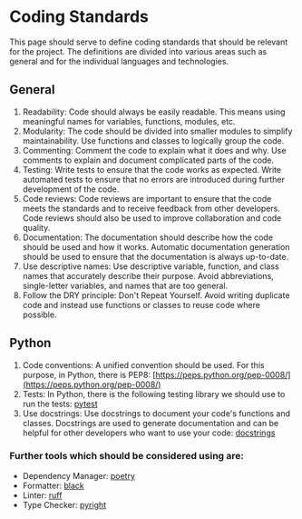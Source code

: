 # Coding Standards
This page should serve to define coding standards that should be relevant for the project.
The definitions are divided into various areas such as general and for the individual languages and technologies.

## General
1. Readability: Code should always be easily readable. This means using meaningful names for variables, functions, modules, etc.
2. Modularity: The code should be divided into smaller modules to simplify maintainability. Use functions and classes to logically group the code.
3. Commenting: Comment the code to explain what it does and why. Use comments to explain and document complicated parts of the code.
4. Testing: Write tests to ensure that the code works as expected. Write automated tests to ensure that no errors are introduced during further development of the code.
5. Code reviews: Code reviews are important to ensure that the code meets the standards and to receive feedback from other developers. Code reviews should also be used to improve collaboration and code quality.
6. Documentation: The documentation should describe how the code should be used and how it works. Automatic documentation generation should be used to ensure that the documentation is always up-to-date.
7. Use descriptive names: Use descriptive variable, function, and class names that accurately describe their purpose. Avoid abbreviations, single-letter variables, and names that are too general.
8. Follow the DRY principle: Don't Repeat Yourself. Avoid writing duplicate code and instead use functions or classes to reuse code where possible.

## Python
1. Code conventions: A unified convention should be used. For this purpose, in Python, there is PEP8: [https://peps.python.org/pep-0008/](https://peps.python.org/pep-0008/)
2. Tests: In Python, there is the following testing library we should use to run the tests: [pytest](https://docs.pytest.org/en/7.3.x/) 
3. Use docstrings: Use docstrings to document your code's functions and classes. Docstrings are used to generate documentation and can be helpful for other developers who want to use your code: [docstrings](https://peps.python.org/pep-0257/)

### Further tools which should be considered using are:
- Dependency Manager: [poetry](https://python-poetry.org/)
- Formatter: [black](https://pypi.org/project/black/)
- Linter: [ruff](https://pypi.org/project/ruff/)
- Type Checker: [pyright](https://github.com/microsoft/pyright)
